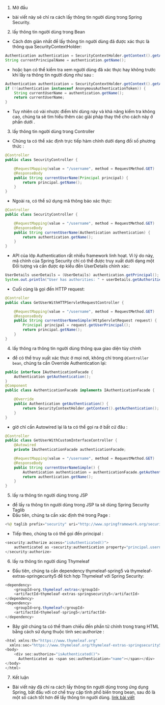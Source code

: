 1. Mở đầu
- bài viết này sẽ chỉ ra cách lấy thông tin người dùng trong Spring Security.
2. lấy thông tin người dùng trong Bean
- Cách đơn giản nhất để lấy thông tin người dùng đã được xác thực là thông qua SecurityContextHolder:
```java 
Authentication authentication = SecurityContextHolder.getContext().getAuthentication();
String currentPrincipalName = authentication.getName();
```
- hoặc bạn có thể kiểm tra xem người dùng đã xác thực hay không trước khi lấy ra thông tin người dùng như sau :
```java 
Authentication authentication = SecurityContextHolder.getContext().getAuthentication();
if (!(authentication instanceof AnonymousAuthenticationToken)) {
    String currentUserName = authentication.getName();
    return currentUserName;
}
```
- Tuy nhiên có vài nhược điểm khi dùng  này và khả năng kiểm tra không cao, chúng ta sẽ tìm hiểu thêm các giải pháp thay thế cho cách này ở phần dưới .
3. lấy thông tin người dùng trong Controller
- Chúng ta có thể xác định trực tiếp hàm chính dưới dạng đối số phương thức :
```java 
@Controller
public class SecurityController {

    @RequestMapping(value = "/username", method = RequestMethod.GET)
    @ResponseBody
    public String currentUserName(Principal principal) {
        return principal.getName();
    }
}
```
- Ngoài ra, có thể sử dụng mã thông báo xác thực:
```java 
@Controller
public class SecurityController {

    @RequestMapping(value = "/username", method = RequestMethod.GET)
    @ResponseBody
    public String currentUserName(Authentication authentication) {
        return authentication.getName();
    }
}
```
- API của lớp Authentication rất nhiều framework linh hoạt. Vì lý do này, mã chính của Spring Security chỉ có thể được truy xuất dưới dạng một Đối tượng và cần được ép kiểu đến UserDetails chính xác:
```java 
UserDetails userDetails = (UserDetails) authentication.getPrincipal();
System.out.println("User has authorities: " + userDetails.getAuthorities());
```
- Cuối cùng là gọi đến HTTP request:
```java 
@Controller
public class GetUserWithHTTPServletRequestController {

    @RequestMapping(value = "/username", method = RequestMethod.GET)
    @ResponseBody
    public String currentUserNameSimple(HttpServletRequest request) {
        Principal principal = request.getUserPrincipal();
        return principal.getName();
    }
}
```

4. lấy thông ra thông tin người dùng thông qua giao diện tùy chỉnh

- để có thể truy xuất xác thực ở mọi nơi, không chỉ trong `@Controller bean`, chúng ta cần Override Authentication lại:
```java 
public interface IAuthenticationFacade {
    Authentication getAuthentication();
}
@Component
public class AuthenticationFacade implements IAuthenticationFacade {

    @Override
    public Authentication getAuthentication() {
        return SecurityContextHolder.getContext().getAuthentication();
    }
}
```

- giờ chỉ cần Autowired lại là ta có thể gọi ra ở bất cứ đâu :
```java 
@Controller
public class GetUserWithCustomInterfaceController {
    @Autowired
    private IAuthenticationFacade authenticationFacade;

    @RequestMapping(value = "/username", method = RequestMethod.GET)
    @ResponseBody
    public String currentUserNameSimple() {
        Authentication authentication = authenticationFacade.getAuthentication();
        return authentication.getName();
    }
}
```

5. lấy ra thông tin người dùng trong JSP

- để lấy ra thông tin người dùng trong JSP ta sẽ dùng Spring Security Taglib
- Đầu tiên, chúng ta cần xác định thẻ trong Page :
```java 
<%@ taglib prefix="security" uri="http://www.springframework.org/security/tags" %>
```
- Tiếp theo, chúng ta có thể gọi đến principal :
```java 
<security:authorize access="isAuthenticated()">
    authenticated as <security:authentication property="principal.username" /> 
</security:authorize>
```
6. lấy ra thông tin người dùng  Thymeleaf
- Đầu tiên, chúng ta cần dependency thymeleaf-spring5 và thymeleaf-extras-springecurity5 để tích hợp Thymeleaf với Spring Security:

```java
<dependency>
    <groupId>org.thymeleaf.extras</groupId>
    <artifactId>thymeleaf-extras-springsecurity5</artifactId>
</dependency>
<dependency>
    <groupId>org.thymeleaf</groupId>
    <artifactId>thymeleaf-spring5</artifactId>
</dependency>
```
- Bây giờ chúng ta có thể tham chiếu đến phần tử chính trong trang HTML bằng cách sử dụng thuộc tính sec:authorize :
```java 
<html xmlns:th="https://www.thymeleaf.org" 
  xmlns:sec="https://www.thymeleaf.org/thymeleaf-extras-springsecurity5">
<body>
    <div sec:authorize="isAuthenticated()">
      Authenticated as <span sec:authentication="name"></span></div>
</body>
</html>
```

7. Kết luận
- Bài viết này đã chỉ ra cách lấy thông tin người dùng trong ứng dụng Spring, bắt đầu với cơ chế truy cập tĩnh phổ biến trong bean, sau đó là một số cách tốt hơn để lấy thông tin người dùng.
 [link bài viết](https://www.baeldung.com/get-user-in-spring-security)
































